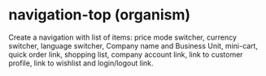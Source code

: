 # navigation-top (organism)

Create a navigation with list of items: price mode switcher, currency switcher, language switcher, Company name and Business Unit, mini-cart, quick order link, shopping list, company account link, link to customer profile, link to wishlist and login/logout link.